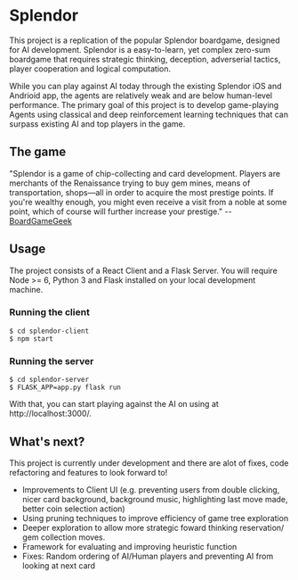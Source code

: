 # Splendor  
This project is a replication of the popular Splendor boardgame, designed for AI development. Splendor is a easy-to-learn, yet complex zero-sum boardgame that requires strategic thinking, deception, adverserial tactics, player cooperation and logical computation.

While you can play against AI today through the existing Splendor iOS and Andrioid app, the agents are relatively weak and are below human-level performance. The primary goal of this project is to develop game-playing Agents using classical and deep reinforcement learning techniques that can surpass existing AI and top players in the game.


## The game
"Splendor is a game of chip-collecting and card development. Players are merchants of the Renaissance trying to buy gem mines, means of transportation, shops—all in order to acquire the most prestige points. If you're wealthy enough, you might even receive a visit from a noble at some point, which of course will further increase your prestige." -- [BoardGameGeek](https://boardgamegeek.com/boardgame/148228/splendor)

## Usage

The project consists of a React Client and a Flask Server. You will require Node >= 6, Python 3 and Flask installed on your local development machine.

### Running the client
```
$ cd splendor-client
$ npm start
```

### Running the server

```
$ cd splendor-server
$ FLASK_APP=app.py flask run
```

With that, you can start playing against the AI on using at http://localhost:3000/.

## What's next?
This project is currently under development and there are alot of fixes, code refactoring and features to look forward to!
- Improvements to Client UI (e.g. preventing users from double clicking, nicer card background, background music, highlighting last move made, better coin selection action)
- Using pruning techniques to improve efficiency of game tree exploration
- Deeper exploration to allow more strategic foward thinking reservation/ gem collection moves.
- Framework for evaluating and improving heuristic function
- Fixes: Random ordering of AI/Human players and preventing AI from looking at next card
